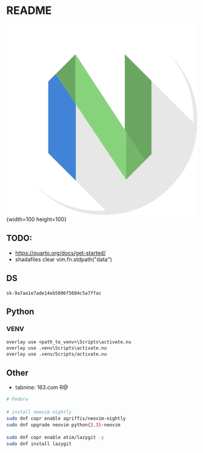 # README

![Nvim](./apps-neovim-icon-1024x1024.png){width=100 height=100}

## TODO:

- https://quarto.org/docs/get-started/
- shadafiles clear vim.fn.stdpath("data")

## DS

```
sk-9a7aa1e7ade14eb5806f5604c5a7ffac
```

## Python

### VENV

```nushell
overlay use <path_to_venv>\Scripts\activate.nu
overlay use .venv\Scripts\activate.nu
overlay use .venv/Scripts/activate.nu
```

## Other

- tabnine: 163.com R@

```bash
# Fedora

# install neovim nightly
sudo dnf copr enable agriffis/neovim-nightly
sudo dnf upgrade neovim python{2,3}-neovim

sudo dnf copr enable atim/lazygit -y
sudo dnf install lazygit
```
